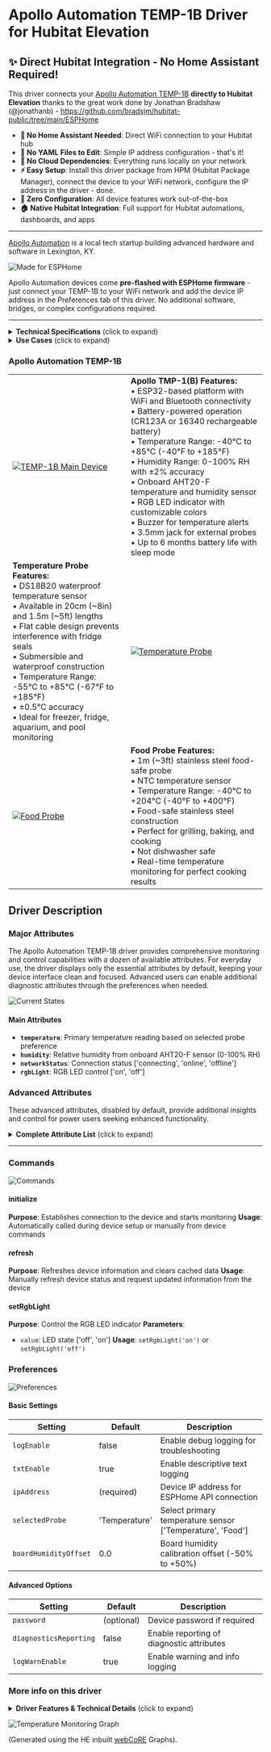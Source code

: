 # Apollo Automation TEMP-1B Driver for Hubitat Elevation

## ✨ Direct Hubitat Integration - No Home Assistant Required!

This driver connects your [Apollo Automation TEMP-1B](https://geni.us/apollo_temp1) **directly to Hubitat Elevation** thanks to the great work done by Jonathan Bradshaw (@jonathanb) - https://github.com/bradsjm/hubitat-public/tree/main/ESPHome 

- **🚫 No Home Assistant Needed**: Direct WiFi connection to your Hubitat hub
- **🚫 No YAML Files to Edit**: Simple IP address configuration - that's it!
- **🚫 No Cloud Dependencies**: Everything runs locally on your network
- **⚡ Easy Setup**: Install this driver package from HPM (Hubitat Package Manager), connect the device to your WiFi network, configure the IP address in the driver - done.
- **🔧 Zero Configuration**: All device features work out-of-the-box
- **🏠 Native Hubitat Integration**: Full support for Hubitat automations, dashboards, and apps


-----

[Apollo Automation](https://geni.us/apolloautomation) is a local tech startup building advanced hardware and software in Lexington, KY. 

![Made for ESPHome](https://esphome.io/_images/made-for-esphome-black-on-white.svg)



Apollo Automation devices come **pre-flashed with ESPHome firmware** - just connect your TEMP-1B to your WiFi network and add the device IP address in the Preferences tab of this driver. No additional software, bridges, or complex configurations required.

------

<details>
<summary><b>Technical Specifications</b> (click to expand)</summary>

- **Microcontroller**: ESP32 with WiFi and Bluetooth
- **Power**: USB 5V or CR123A or 16340 rechargeable battery
- **Battery Life**: Up to 6 months with optimized sleep settings
- **Temperature Accuracy**: ±0.5°C (probes), ±2°C (onboard sensor)
- **Humidity Accuracy**: ±2% RH
- **Operating Range**: -40°C to +85°C (-40°F to +185°F)
- **Connectivity**: WiFi 802.11 b/g/n, Bluetooth 4.2
- **Dimensions**: Compact 3D-printed enclosure
- **Mounting**: Optional magnetic mount available
</details>


<details>
<summary><b>Use Cases</b> (click to expand)</summary>

The Apollo Automation TEMP-1B is ideal for:

- **Kitchen Monitoring**: Food temperature during cooking and baking
- **Refrigeration**: Freezer and refrigerator temperature monitoring
- **Aquarium Management**: Water temperature monitoring
- **Pool/Spa Monitoring**: Water temperature tracking
- **Greenhouse Monitoring**: Air and soil temperature monitoring
- **HVAC Monitoring**: Room temperature and humidity tracking
- **Server Room Monitoring**: Environmental condition monitoring

</details>


### Apollo Automation TEMP-1B

|               |                 |
|---------------|-----------------|
| [![TEMP-1B Main Device](https://apolloautomation.com/cdn/shop/files/TEMP-1B_Fridge.png?v=1742996496&width=960)](https://geni.us/apollo_temp1) | **Apollo TMP-1(B) Features:**<br/>• ESP32-based platform with WiFi and Bluetooth connectivity<br/>• Battery-powered operation (CR123A or 16340 rechargeable battery)<br/>• Temperature Range: -40°C to +85°C (-40°F to +185°F)<br/>• Humidity Range: 0-100% RH with ±2% accuracy<br/>• Onboard AHT20-F temperature and humidity sensor<br/>• RGB LED indicator with customizable colors<br/>• Buzzer for temperature alerts<br/>• 3.5mm jack for external probes<br/>• Up to 6 months battery life with sleep mode |
| **Temperature Probe Features:**<br/>• DS18B20 waterproof temperature sensor<br/>• Available in 20cm (~8in) and 1.5m (~5ft) lengths<br/>• Flat cable design prevents interference with fridge seals<br/>• Submersible and waterproof construction<br/>• Temperature Range: -55°C to +85°C (-67°F to +185°F)<br/>• ±0.5°C accuracy<br/>• Ideal for freezer, fridge, aquarium, and pool monitoring | [![Temperature Probe](https://apolloautomation.com/cdn/shop/files/20241205-123547.jpg?v=1733420196&width=960)](https://geni.us/apollo-long-temp-probe) | 
| [![Food Probe](https://apolloautomation.com/cdn/shop/files/TEMP-1_with_Food_Probe.png?v=1742996496&width=960)](https://geni.us/apollo-food-probe) | **Food Probe Features:**<br/>• 1m (~3ft) stainless steel food-safe probe<br/>• NTC temperature sensor<br/>• Temperature Range: -40°C to +204°C (-40°F to +400°F)<br/>• Food-safe stainless steel construction<br/>• Perfect for grilling, baking, and cooking<br/>• Not dishwasher safe<br/>• Real-time temperature monitoring for perfect cooking results |

## Driver Description


### Major Attributes

The Apollo Automation TEMP-1B driver provides comprehensive monitoring and control capabilities with a dozen of available attributes. For everyday use, the driver displays only the essential attributes by default, keeping your device interface clean and focused. Advanced users can enable additional diagnostic attributes through the preferences when needed.


![Current States](https://github.com/kkossev/Hubitat-ESPHome-Apollo/raw/main/Images/current_states.png)


#### Main Attributes
- **`temperature`**: Primary temperature reading based on selected probe preference
- **`humidity`**: Relative humidity from onboard AHT20-F sensor (0-100% RH)
- **`networkStatus`**: Connection status ['connecting', 'online', 'offline']
- **`rgbLight`**: RGB LED control ['on', 'off']

### Advanced Attributes
These advanced attributes, disabled by default, provide additional insights and control for power users seeking enhanced functionality. 

<details>
<summary><b>Complete Attribute List</b> (click to expand)</summary>

| Attribute | Type | Description |
|-----------|------|-------------|
| `temperature` | number | Primary temperature reading (°C/°F) |
| `humidity` | number | Relative humidity percentage |
| `networkStatus` | enum | Device connection status |
| `rgbLight` | enum | RGB LED control |
| `battery` | number | Battery charge level (0-100%) |
| `batteryVoltage` | number | Battery voltage measurement |
| `boardTemperature` | number | Internal board temperature |
| `boardTemperatureOffset` | number | Board temperature calibration offset |
| `boardHumidityOffset` | number | Board humidity calibration offset |
| `espTemperature` | number | ESP32 chip temperature |
| `temperatureProbe` | number | External temperature probe reading |
| `tempProbeOffset` | number | Temperature probe calibration offset |
| `foodProbe` | number | Food probe temperature reading |
| `foodProbeOffset` | number | Food probe calibration offset |
| `uptime` | string | Device uptime since last restart |
| `rssi` | number | WiFi signal strength (dBm) |
| `alarmOutsideTempRange` | enum | Temperature range alarm status |
| `notifyOnlyOutsideTempDifference` | enum | Temperature difference notification |
| `preventSleep` | enum | Sleep prevention control |
| `selectedProbe` | string | Active temperature probe selection |
| `sleepDuration` | number | Sleep duration in hours |
| `probeTempDifferenceThreshold` | number | Temperature difference threshold |
| `minProbeTemp` | number | Minimum probe temperature threshold |
| `maxProbeTemp` | number | Maximum probe temperature threshold |

![Advanced Attributes](https://github.com/kkossev/Hubitat-ESPHome-Apollo/raw/main/Images/advanced_attributes.png)

</details>

----

### Commands

![Commands](https://github.com/kkossev/Hubitat-ESPHome-Apollo/raw/main/Images/apollo-temp1(b)-hubitat-commands.png)

#### initialize
**Purpose**: Establishes connection to the device and starts monitoring
**Usage**: Automatically called during device setup or manually from device commands

#### refresh
**Purpose**: Refreshes device information and clears cached data
**Usage**: Manually refresh device status and request updated information from the device

#### setRgbLight
**Purpose**: Control the RGB LED indicator
**Parameters**: 
- `value`: LED state ['off', 'on']
**Usage**: `setRgbLight('on')` or `setRgbLight('off')`


### Preferences

![Preferences](https://github.com/kkossev/Hubitat-ESPHome-Apollo/raw/345e1f0e161a63dd60192f76075ca2de28b37142/Images/apollo-temp-1(b)-hubitat-preferences.png)

#### Basic Settings
| Setting | Default | Description |
|---------|---------|-------------|
| `logEnable` | false | Enable debug logging for troubleshooting |
| `txtEnable` | true | Enable descriptive text logging |
| `ipAddress` | (required) | Device IP address for ESPHome API connection |
| `selectedProbe` | 'Temperature' | Select primary temperature sensor ['Temperature', 'Food'] |
| `boardHumidityOffset` | 0.0 | Board humidity calibration offset (-50% to +50%) |

#### Advanced Options
| Setting | Default | Description |
|---------|---------|-------------|
| `password` | (optional) | Device password if required |
| `diagnosticsReporting` | false | Enable reporting of diagnostic attributes |
| `logWarnEnable` | true | Enable warning and info logging |

### More info on this driver

<details>
<summary><b>Driver Features & Technical Details</b> (click to expand)</summary>

The driver is a work in progress. uses an intelligent entity management system that:

- **Automatically discovers** all available ESPHome entities
- **Maps entities** to appropriate Hubitat attributes
- **Handles missing entities** gracefully (device variants may not have all sensors)
- **Provides diagnostic control** - technical attributes can be hidden from main device view
- **Supports calibration** - offset values sync between Hubitat preferences and ESPHome

### Temperature Handling

The driver provides flexible temperature management:

- **Dual Temperature Sources**: Choose between Temperature Probe and Food Probe
- **Automatic Unit Conversion**: Converts between Celsius and Fahrenheit based on hub settings
- **Calibration Support**: Individual offset adjustments for each temperature sensor
- **Sleep Mode Compatibility**: Optimized for battery-powered operation with sleep cycles

### Battery Management

For battery-powered TEMP-1B devices:

- **Battery Level Monitoring**: Real-time battery percentage
- **Voltage Monitoring**: Actual battery voltage for detailed analysis
- **Sleep Mode Support**: Configurable sleep duration to extend battery life
- **Prevent Sleep Option**: Keep device awake for continuous monitoring when needed

### Network Monitoring

- **Connection Status**: Real-time online/offline status
- **Signal Strength**: WiFi RSSI monitoring
- **Automatic Reconnection**: Built-in ESPHome API reconnection logic

### Diagnostic Features

When diagnostic reporting is enabled:

- **ESP32 Monitoring**: Internal chip temperature and performance
- **Uptime Tracking**: Device restart and reliability monitoring
- **Configuration Access**: View the advanced device settings
- **Calibration Values**: View all sensor offset parameters

### Alert System

The device supports customizable alerts:

- **Temperature Range Alarms**: Configurable min/max temperature thresholds (not implemented in this driver)
- **Visual Indicators**: RGB LED with customizable colors (only on/off is implemented in the driver)
- **Audible Alerts**: Onboard buzzer for critical notifications (not tested)
- **Notification Controls**: Flexible alert configuration options (not implemented in the driver and not tested)

</details>


![Temperature Monitoring Graph](https://github.com/kkossev/Hubitat-ESPHome-Apollo/raw/792096bd1a9266784e274f260e2b5ff3c6c8ccd5/Images/apollo-temp-1(b)-graph.png)

(Generated using the HE inbuilt [webCoRE](https://community.hubitat.com/c/comappsanddrivers/webcore/104) Graphs).

